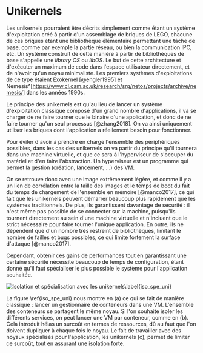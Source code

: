 # Unikernels

Les unikernels pourraient être décrits simplement comme étant un système
d'exploitation créé à partir d'un assemblage de briques de LEGO, chacune de ces
briques étant une bibliothèque élémentaire permettant une tâche de base, comme
par exemple la partie réseau, ou bien la communication IPC, etc. Un système
construit de cette manière à partir de bibliothèques de base s'appelle une
*library OS* ou *libOS*. Le but de cette architecture et d'exécuter un maximum
de code dans l'espace utilisateur directement, et de n'avoir qu'un noyau
minimaliste. Les premiers systèmes d'exploitations de ce type étaient Exokernel
[@engler1995] et
Nemesis^[https://www.cl.cam.ac.uk/research/srg/netos/projects/archive/nemesis/]
dans les années 1990s.

Le principe des unikernels est qu'au lieu de lancer un système d'exploitation
classique composé d'un grand nombre d'applications, il va se charger de ne faire
tourner que le binaire d'une application, et donc de ne faire tourner qu'un seul
processus [@zhang2018]. On va ainsi uniquement utiliser les briques dont
l'application a réellement besoin pour fonctionner.

Pour éviter d'avoir à prendre en charge l'ensemble des périphériques possibles,
dans les cas des unikernels on va partir du principe qu'il tournera dans une
machine virtuelle, et que ce sera à l'hyperviseur de s'occuper du matériel et
d'en faire l'abstraction. Un hyperviseur est un programme qui permet la gestion
(création, lancement, ...) des VM.

On se retrouve donc avec une image extrêmement légère, et comme il y a un lien
de corrélation entre la taille des images et le temps de boot du fait du temps
de chargement de l'ensemble en mémoire [@manco2017], ce qui fait que les
unikernels peuvent démarrer beaucoup plus rapidement que les systèmes
traditionnels. De plus, ils garantissent davantage de sécurité : il n'est même
pas possible de se connecter sur la machine, puisqu'ils tournent directement au
sein d'une machine virtuelle et n'incluent que le strict nécessaire pour faire
tourner l'unique application. En outre, ils ne dépendent que d'un nombre très
restreint de bibliothèques, limitant le nombre de failles et bugs possibles, ce
qui limite fortement la surface d'attaque [@manco2017].

Cependant, obtenir ces gains de performances tout en garantissant une certaine
sécurité nécessite beaucoup de temps de configuration, étant donné qu'il faut
spécialiser le plus possible le système pour l'application souhaitée.

![Isolation et spécialisation avec les
unikernels\label{iso_spe_uni}](./img/isolation_et_specialisation_avec_unikernels.svg)

La figure \ref{iso_spe_uni} nous montre en (a) ce qui se fait de manière
classique : lancer un gestionnaire de conteneurs dans une VM. L'ensemble des
conteneurs se partagent le même noyau. Si l'on souhaite isoler les différents
services, on peut lancer une VM par conteneur, comme en (b). Cela introduit
hélas un surcoût en termes de ressources, dû au faut que l'on doivent dupliquer
à chaque fois le noyau. Le fait de travailler avec des noyaux spécialisés pour
l'application, les unikernels (c), permet de limiter ce surcoût, tout en
assurant une isolation forte.
